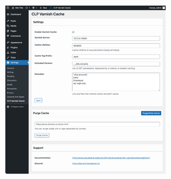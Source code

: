 <p align="center">
  <a href="https://www.cloudpanel.io/docs/v2/frontend-area/varnish-cache/wordpress/plugin/" target="_blank">
    <img src="/release/plugin.png?v=0.0.1">
  </a>
</p>